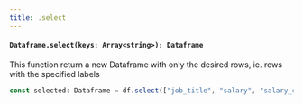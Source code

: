 ```yaml
---
title: .select
---
```


#### `Dataframe.select(keys: Array<string>): Dataframe`
This function return a new Dataframe with only the desired rows, ie. rows with the specified labels

```typescript
const selected: Dataframe = df.select(["job_title", "salary", "salary_currency", "salary_in_usd"]); // return Dataframe
```